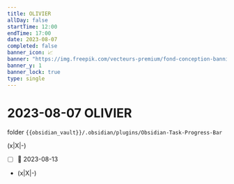 ```yaml
---
title: OLIVIER
allDay: false
startTime: 12:00
endTime: 17:00
date: 2023-08-07
completed: false
banner_icon: 📈
banner: "https://img.freepik.com/vecteurs-premium/fond-conception-banniere-large-bleu-style-neon-entreprise-conception-banniere-3d-abstraite-fond-geometrique-technologie-bleu-fonce-illustration-vectorielle_181182-27950.jpg?w=1800"
banner_y: 1
banner_lock: true
type: single
---
```

# 2023-08-07 OLIVIER


folder `{{obsidian_vault}}/.obsidian/plugins/Obsidian-Task-Progress-Bar`

(x|X|-)

- [ ]  🛫 2023-08-13

- (x|X|-)  